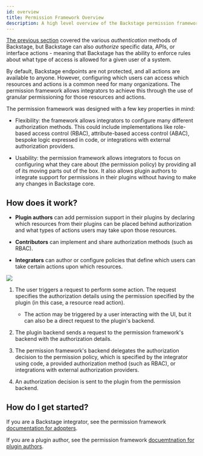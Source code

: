 ```yaml
---
id: overview
title: Permission Framework Overview
description: A high level overview of the Backstage permission framework
---
```


[The previous section](../auth/index.md) covered the various _authentication_ methods of Backstage, but Backstage can also _authorize_ specific data, APIs, or interface actions - meaning that Backstage has the ability to enforce rules about what type of access is allowed for a given user of a system.

By default, Backstage endpoints are not protected, and all actions are available to anyone. However, configuring which users can access which resources and actions is a common need for many organizations. The permission framework allows integrators to achieve this through the use of granular permissioning for those resources and actions.

The permission framework was designed with a few key properties in mind:

- Flexibility: the framework allows integrators to configure many different authorization methods. This could include implementations like role-based access control (RBAC), attribute-based access control (ABAC), bespoke logic expressed in code, or integrations with external authorization providers.

- Usability: the permission framework allows integrators to focus on configuring what they care about (the permission policy) by providing all of its moving parts out of the box. It also allows plugin authors to integrate support for permissions in their plugins without having to make any changes in Backstage core.

## How does it work?

- **Plugin authors** can add permission support in their plugins by declaring which resources from their plugins can be placed behind authorization and what types of actions users may take upon those resources.

- **Contributors** can implement and share authorization methods (such as RBAC).

- **Integrators** can author or configure policies that define which users can take certain actions upon which resources.

![](../assets/permission/permission-framework-overview.drawio.svg)

1. The user triggers a request to perform some action. The request specifies the authorization details using the permission specified by the plugin (in this case, a resource read action).

   - The action may be triggered by a user interacting with the UI, but it can also be a direct request to the plugin's backend.

2. The plugin backend sends a request to the permission framework's backend with the authorization details.

3. The permission framework's backend delegates the authorization decision to the permission policy, which is specified by the integrator using code, a provided authorization method (such as RBAC), or integrations with external authorization providers.

4. An authorization decision is sent to the plugin from the permission backend.

## How do I get started?

If you are a Backstage integrator, see the permission framework [documentation for adopters](./adopters/index.md).

If you are a plugin author, see the permission framework [docuemtnation for plugin authors](./plugin-authors/index.md).
